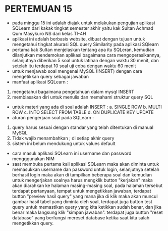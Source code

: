 # PERTEMUAN 15 #

- pada minggu 15 ini adalah diajak untuk melakukan pengujian aplikasi SQLearn dari kakak tingkat semester akhir yaitu kak Sultan Achmad Qum Masykuro NS dari kelas TI-4H
- aplikasi ini adalah berbasis website, dibuat dengan tujuan untuk mengetahui tingkat akurasi SQL query Similarity pada aplikasi SQlearn
- pertama kak Sultan menjelaskan tentang apa itu SQLeran, kemudian dilanjutkan mendemokan aplikasi bagaimana cara mengoperasikannya, selanjutnya diberikan 5 soal untuk latihan dengan waktu 30 menit, dan setelah itu terdapat 10 soal uji coba dengan waktu 60 menit
- untuk menjawab soal mengenai MySQL (INSERT) dengan cara mengetikkan query sebagai jawaban
- manfaat aplikasi SQLearn :
1. mengetahui bagaimana pengetahuan dalam mysql INSERT
2. membiasakan diri untuk menulis dan memahami struktur query SQL
- untuk materi yang ada di soal adalah INSERT :
a. SINGLE ROW
b. MULTI ROW
c. INTO SELECT FROM TABLE
d. ON DUPLICATE KEY UPDATE
- aturan pengerjaan soal pada SQLearn :
1. query harus sesuai dengan standar yang telah ditentukan di manual MySQL
2. Tidak wajib menambahkan ; di setiap akhir query
3. sistem ini belum mendukung untuk values default
- cara masuk aplikasi SQLearn ini username dan password mengggunakan NIM
- saat membuka pertama kali aplikasi SQLearn maka akan diminta untuk memasukkan username dan password untuk login, selanjutnya setelah berhasil login maka akan di tampilkan beberapa soal dan kemudian untuk mengerjakan soalnya harus mengklik button "kerjakan" maka akan diarahkan ke halaman masing-masing soal, pada halaman tersebut terdapat pertanyaan, tempat untuk mengetikkan jawaban, terdapat button "preview hasil query" yang mana jika di klik maka akan muncul gambar hasil tabel yang diminta oleh soal, terdapat juga button test query untuk memastikan query yang kita ketikkan sudah benar, dan jika benar maka langsung klik "simpan jawaban". terdapat juga button "reset database" yang berfungsi mereset database ketika saat kita salah mengetikkan query.